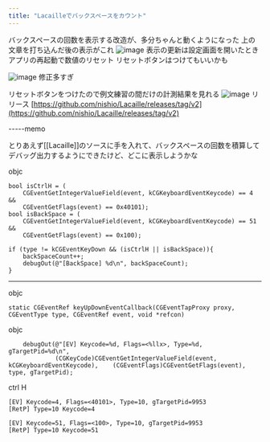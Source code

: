 ```yaml
---
title: "Lacailleでバックスペースをカウント"
---
```


バックスペースの回数を表示する改造が、多分ちゃんと動くようになった
上の文章を打ち込んだ後の表示がこれ
![image](https://gyazo.com/bd74ca145d3ffd15754d6104f4c39128/thumb/1000)
表示の更新は設定画面を開いたとき
アプリの再起動で数値のリセット
リセットボタンはつけてもいいかも

![image](https://gyazo.com/0c419ab35bc7bee38bd5edbaa3a22e98/thumb/1000)
修正多すぎ

リセットボタンをつけたので例文練習の間だけの計測結果を見れる
![image](https://gyazo.com/acd0f75cc65d1b7782977cc8350a8814/thumb/1000)
リリース [https://github.com/nishio/Lacaille/releases/tag/v2](https://github.com/nishio/Lacaille/releases/tag/v2)

-----memo

とりあえず[[Lacaille]]のソースに手を入れて、バックスペースの回数を積算してデバッグ出力するようにできたけど、どこに表示しようかな

objc

```
bool isCtrlH = (
    CGEventGetIntegerValueField(event, kCGKeyboardEventKeycode) == 4 &&
    CGEventGetFlags(event) == 0x40101);
bool isBackSpace = (
    CGEventGetIntegerValueField(event, kCGKeyboardEventKeycode) == 51 &&
    CGEventGetFlags(event) == 0x100);

if (type != kCGEventKeyDown && (isCtrlH || isBackSpace)){
    backSpaceCount++;
    debugOut(@"[BackSpace] %d\n", backSpaceCount);
}
```


---
objc

```
static CGEventRef keyUpDownEventCallback(CGEventTapProxy proxy, CGEventType type, CGEventRef event, void *refcon)
```


objc

```
    debugOut(@"[EV] Keycode=%d, Flags=<%llx>, Type=%d, gTargetPid=%d\n",
             (CGKeyCode)CGEventGetIntegerValueField(event, kCGKeyboardEventKeycode),	(CGEventFlags)CGEventGetFlags(event), type, gTargetPid);
```


ctrl H

```
[EV] Keycode=4, Flags=<40101>, Type=10, gTargetPid=9953
[RetP] Type=10 Keycode=4

[EV] Keycode=51, Flags=<100>, Type=10, gTargetPid=9953
[RetP] Type=10 Keycode=51
```

